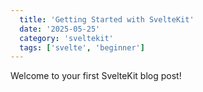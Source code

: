```yaml
---
  title: 'Getting Started with SvelteKit'
  date: '2025-05-25'
  category: 'sveltekit'
  tags: ['svelte', 'beginner']
---
```


Welcome to your first SvelteKit blog post!
